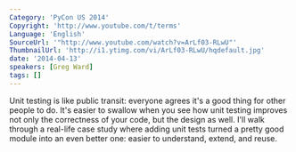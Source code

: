 ```yaml
---
Category: 'PyCon US 2014'
Copyright: 'http://www.youtube.com/t/terms'
Language: 'English'
SourceUrl: '"http://www.youtube.com/watch?v=ArLf03-RLwU"'
ThumbnailUrl: 'http://i1.ytimg.com/vi/ArLf03-RLwU/hqdefault.jpg'
date: '2014-04-13'
speakers: [Greg Ward]
tags: []
---
```

Unit testing is like public transit: everyone agrees it's a good thing for other people to do. It's easier to swallow when you see how unit testing improves not only the correctness of your code, but the design as well. I'll walk through a real-life case study where adding unit tests turned a pretty good module into an even better one: easier to understand, extend, and reuse.